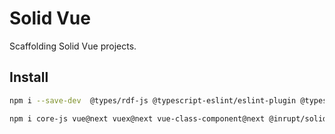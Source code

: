 # Solid Vue

Scaffolding Solid Vue projects.

## Install

```bash
npm i --save-dev  @types/rdf-js @typescript-eslint/eslint-plugin @typescript-eslint/parser @vue/cli-plugin-babel @vue/cli-plugin-eslint @vue/cli-plugin-typescript @vue/cli-service @vue/compiler-sfc @vue/eslint-config-typescript babel-eslint eslint eslint-plugin-vue typescript

npm i core-js vue@next vuex@next vue-class-component@next @inrupt/solid-client @inrupt/solid-client-authn-browser
```
